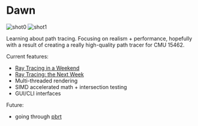 # Dawn

![shot0](https://i.imgur.com/0qjUOQN.png)
![shot1](https://i.imgur.com/b93N7Xh.png)

Learning about path tracing. Focusing on realism + performance, hopefully with a result of creating a really high-quality path tracer for CMU 15462.

Current features:
- [Ray Tracing in a Weekend](http://www.realtimerendering.com/raytracing/Ray%20Tracing%20in%20a%20Weekend.pdf)
- [Ray Tracing: the Next Week](http://www.realtimerendering.com/raytracing/Ray%20Tracing_%20The%20Next%20Week.pdf)
- Multi-threaded rendering
- SIMD accelerated math + intersection testing
- GUI/CLI interfaces

Future:
- going through [pbrt](http://www.pbr-book.org/3ed-2018/contents.html)
